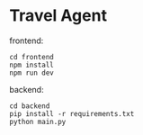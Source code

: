 # Travel Agent

frontend:
```
cd frontend
npm install
npm run dev
```

backend:
```
cd backend
pip install -r requirements.txt
python main.py
```
